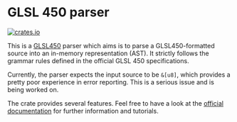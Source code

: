 # GLSL 450 parser

[![crates.io](https://img.shields.io/crates/v/glsl.svg)](https://crates.io/crates/glsl)

This is a [GLSL450](https://www.khronos.org/registry/OpenGL/specs/gl/GLSLangSpec.4.50.pdf) parser
which aims is to parse a GLSL450-formatted source into an in-memory representation (AST). It
strictly follows the grammar rules defined in the official GLSL 450 specifications.

Currently, the parser expects the input source to be `&[u8]`, which provides a pretty poor
experience in error reporting. This is a serious issue and is being worked on.

The crate provides several features. Feel free to have a look at the [official documentation] for
further information and tutorials.

[official documentation]: https://docs.rs/glsl
